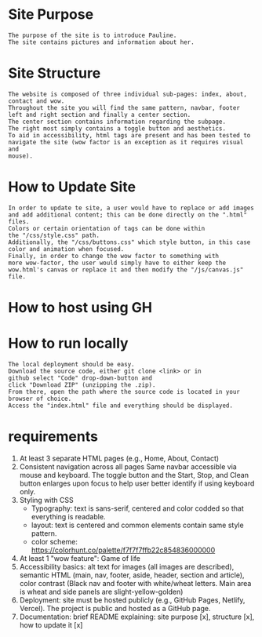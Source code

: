 # Site Purpose
    The purpose of the site is to introduce Pauline.
    The site contains pictures and information about her.

# Site Structure
    The website is composed of three individual sub-pages: index, about, contact and wow.
    Throughout the site you will find the same pattern, navbar, footer left and right section and finally a center section.
    The center section contains information regarding the subpage.
    The right most simply contains a toggle button and aesthetics.
    To aid in accessibility, html tags are present and has been tested to 
    navigate the site (wow factor is an exception as it requires visual and 
    mouse).

# How to Update Site
    In order to update te site, a user would have to replace or add images
    and add additional content; this can be done directly on the ".html" files.
    Colors or certain orientation of tags can be done within
    the "/css/style.css" path.
    Additionally, the "/css/buttons.css" which style button, in this case color and animation when focused.
    Finally, in order to change the wow factor to something with
    more wow-factor, the user would simply have to either keep the
    wow.html's canvas or replace it and then modify the "/js/canvas.js" file.

# How to host using GH

# How to run locally
    The local deployment should be easy.
    Download the source code, either git clone <link> or in
    github select "Code" drop-down-button and
    click "Download ZIP" (unzipping the .zip).
    From there, open the path where the source code is located in your browser of choice.
    Access the "index.html" file and everything should be displayed.

# requirements
1. At least 3 separate HTML pages (e.g., Home, About, Contact)
2. Consistent navigation across all pages
    Same navbar accessible via mouse and keyboard.
    The toggle button and the Start, Stop, and Clean button enlarges upon focus to help user better identify
    if using keyboard only.
3. Styling with CSS
    * Typography: text is sans-serif, centered and color codded so that everything is readable.
    * layout: text is centered and common elements contain same style pattern.
    * color scheme: https://colorhunt.co/palette/f7f7f7ffb22c854836000000
4. At least 1 "wow feature": Game of life
5. Accessibility basics:
    alt text for images (all images are described),
    semantic HTML (main, nav, footer, aside, header, section and article),
    color contrast (Black nav and footer with white/wheat letters. Main area is wheat and side panels are slight-yellow-golden)
6. Deployment: site must be hosted publicly (e.g., GitHub Pages, Netlify, Vercel). The project is public and hosted as a GitHub page.
7. Documentation: brief README explaining:
    site purpose [x],
    structure [x],
    how to update it [x]
